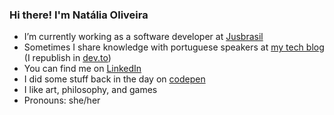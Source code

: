 ### Hi there! I'm Natália Oliveira
- I’m currently working as a software developer at [Jusbrasil](https://www.linkedin.com/company/jusbrasil/)
- Sometimes I share knowledge with portuguese speakers at [my tech blog](https://nfo94.github.io/) (I republish in [dev.to](https://dev.to/nfo94))
- You can find me on [LinkedIn](https://www.linkedin.com/in/nataliaferreiraoliveira/)
- I did some stuff back in the day on [codepen](https://codepen.io/nfo94)
- I like art, philosophy, and games
- Pronouns: she/her

